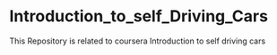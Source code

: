 # Introduction_to_self_Driving_Cars
This Repository is related to coursera Introduction to self driving cars
